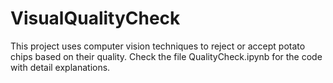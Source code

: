 # VisualQualityCheck
This project uses computer vision techniques to reject or accept potato chips based on their quality.
Check the file QualityCheck.ipynb for the code with detail explanations.
